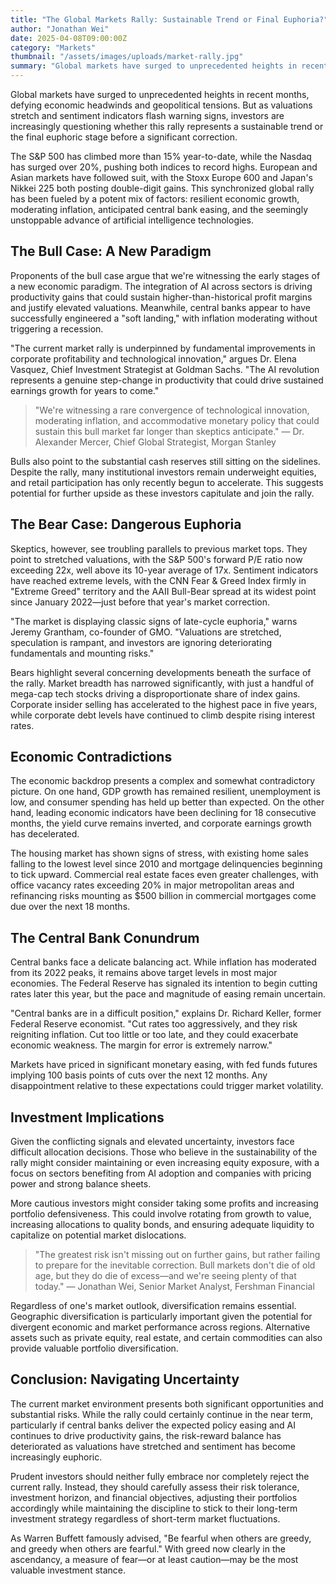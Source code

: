```yaml
---
title: "The Global Markets Rally: Sustainable Trend or Final Euphoria?"
author: "Jonathan Wei"
date: 2025-04-08T09:00:00Z
category: "Markets"
thumbnail: "/assets/images/uploads/market-rally.jpg"
summary: "Global markets have surged to unprecedented heights in recent months, defying economic headwinds and geopolitical tensions. But as valuations stretch and sentiment indicators flash warning signs, investors are increasingly questioning whether this rally represents a sustainable trend or the final euphoric stage before a significant correction."
---
```


Global markets have surged to unprecedented heights in recent months, defying economic headwinds and geopolitical tensions. But as valuations stretch and sentiment indicators flash warning signs, investors are increasingly questioning whether this rally represents a sustainable trend or the final euphoric stage before a significant correction.

The S&P 500 has climbed more than 15% year-to-date, while the Nasdaq has surged over 20%, pushing both indices to record highs. European and Asian markets have followed suit, with the Stoxx Europe 600 and Japan's Nikkei 225 both posting double-digit gains. This synchronized global rally has been fueled by a potent mix of factors: resilient economic growth, moderating inflation, anticipated central bank easing, and the seemingly unstoppable advance of artificial intelligence technologies.

## The Bull Case: A New Paradigm

Proponents of the bull case argue that we're witnessing the early stages of a new economic paradigm. The integration of AI across sectors is driving productivity gains that could sustain higher-than-historical profit margins and justify elevated valuations. Meanwhile, central banks appear to have successfully engineered a "soft landing," with inflation moderating without triggering a recession.

"The current market rally is underpinned by fundamental improvements in corporate profitability and technological innovation," argues Dr. Elena Vasquez, Chief Investment Strategist at Goldman Sachs. "The AI revolution represents a genuine step-change in productivity that could drive sustained earnings growth for years to come."

> "We're witnessing a rare convergence of technological innovation, moderating inflation, and accommodative monetary policy that could sustain this bull market far longer than skeptics anticipate."
> — Dr. Alexander Mercer, Chief Global Strategist, Morgan Stanley

Bulls also point to the substantial cash reserves still sitting on the sidelines. Despite the rally, many institutional investors remain underweight equities, and retail participation has only recently begun to accelerate. This suggests potential for further upside as these investors capitulate and join the rally.

## The Bear Case: Dangerous Euphoria

Skeptics, however, see troubling parallels to previous market tops. They point to stretched valuations, with the S&P 500's forward P/E ratio now exceeding 22x, well above its 10-year average of 17x. Sentiment indicators have reached extreme levels, with the CNN Fear & Greed Index firmly in "Extreme Greed" territory and the AAII Bull-Bear spread at its widest point since January 2022—just before that year's market correction.

"The market is displaying classic signs of late-cycle euphoria," warns Jeremy Grantham, co-founder of GMO. "Valuations are stretched, speculation is rampant, and investors are ignoring deteriorating fundamentals and mounting risks."

Bears highlight several concerning developments beneath the surface of the rally. Market breadth has narrowed significantly, with just a handful of mega-cap tech stocks driving a disproportionate share of index gains. Corporate insider selling has accelerated to the highest pace in five years, while corporate debt levels have continued to climb despite rising interest rates.

## Economic Contradictions

The economic backdrop presents a complex and somewhat contradictory picture. On one hand, GDP growth has remained resilient, unemployment is low, and consumer spending has held up better than expected. On the other hand, leading economic indicators have been declining for 18 consecutive months, the yield curve remains inverted, and corporate earnings growth has decelerated.

The housing market has shown signs of stress, with existing home sales falling to the lowest level since 2010 and mortgage delinquencies beginning to tick upward. Commercial real estate faces even greater challenges, with office vacancy rates exceeding 20% in major metropolitan areas and refinancing risks mounting as $500 billion in commercial mortgages come due over the next 18 months.

## The Central Bank Conundrum

Central banks face a delicate balancing act. While inflation has moderated from its 2022 peaks, it remains above target levels in most major economies. The Federal Reserve has signaled its intention to begin cutting rates later this year, but the pace and magnitude of easing remain uncertain.

"Central banks are in a difficult position," explains Dr. Richard Keller, former Federal Reserve economist. "Cut rates too aggressively, and they risk reigniting inflation. Cut too little or too late, and they could exacerbate economic weakness. The margin for error is extremely narrow."

Markets have priced in significant monetary easing, with fed funds futures implying 100 basis points of cuts over the next 12 months. Any disappointment relative to these expectations could trigger market volatility.

## Investment Implications

Given the conflicting signals and elevated uncertainty, investors face difficult allocation decisions. Those who believe in the sustainability of the rally might consider maintaining or even increasing equity exposure, with a focus on sectors benefiting from AI adoption and companies with pricing power and strong balance sheets.

More cautious investors might consider taking some profits and increasing portfolio defensiveness. This could involve rotating from growth to value, increasing allocations to quality bonds, and ensuring adequate liquidity to capitalize on potential market dislocations.

> "The greatest risk isn't missing out on further gains, but rather failing to prepare for the inevitable correction. Bull markets don't die of old age, but they do die of excess—and we're seeing plenty of that today."
> — Jonathan Wei, Senior Market Analyst, Fershman Financial

Regardless of one's market outlook, diversification remains essential. Geographic diversification is particularly important given the potential for divergent economic and market performance across regions. Alternative assets such as private equity, real estate, and certain commodities can also provide valuable portfolio diversification.

## Conclusion: Navigating Uncertainty

The current market environment presents both significant opportunities and substantial risks. While the rally could certainly continue in the near term, particularly if central banks deliver the expected policy easing and AI continues to drive productivity gains, the risk-reward balance has deteriorated as valuations have stretched and sentiment has become increasingly euphoric.

Prudent investors should neither fully embrace nor completely reject the current rally. Instead, they should carefully assess their risk tolerance, investment horizon, and financial objectives, adjusting their portfolios accordingly while maintaining the discipline to stick to their long-term investment strategy regardless of short-term market fluctuations.

As Warren Buffett famously advised, "Be fearful when others are greedy, and greedy when others are fearful." With greed now clearly in the ascendancy, a measure of fear—or at least caution—may be the most valuable investment stance.
